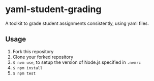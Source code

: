 # yaml-student-grading

A toolkit to grade student assignments consistently, using yaml files.

## Usage

1. Fork this repository
2. Clone your forked repository
3. `$ nvm use`, to setup the version of Node.js specified in `.nvmrc`
4. `$ npm install`
5. `$ npm test`
